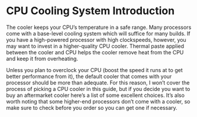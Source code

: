 # CPU Cooling System Introduction

The cooler keeps your CPU’s temperature in a safe range. Many processors come with a base-level cooling system which will suffice for many builds. If you have a high-powered processor with high clockspeeds, however, you may want to invest in a higher-quality CPU cooler. Thermal paste applied between the cooler and CPU helps the cooler remove heat from the CPU and keep it from overheating.

Unless you plan to overclock your CPU (boost the speed it runs at to get better performance from it), the default cooler that comes with your processor should be more than adequate. For this reason, I won’t cover the process of picking a CPU cooler in this guide, but if you decide you want to buy an aftermarket cooler here’s a list of some excellent choices. It’s also worth noting that some higher-end processors don’t come with a cooler, so make sure to check before you order so you can get one if necessary.